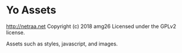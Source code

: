 # Yo Assets #
http://netraa.net
Copyright (c) 2018 amg26
Licensed under the GPLv2 license.

Assets such as styles, javascript, and images.